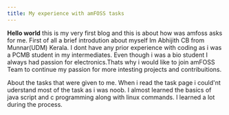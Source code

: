 ```yaml
---
title: My experience with amFOSS tasks 
---
```

**Hello world** this is my very first blog and this is about how was amfoss asks for me.
First of all a brief introdution about myself Im Abhijith CB from Munnar(UDM) Kerala.
I dont have any prior experience with coding as i was a PCMB student in my intermediates.
Even though i was a bio student I always had passion for electronics.Thats why i would like to join amFOSS Team 
to continue my passion for more intesting projects and contribuitions.

About the tasks that were given to me. When i read the task page i could'nt uderstand most of the task as i was noob.
I almost learned the basics of java script and c programming along with linux commands. I learned a lot during the process.
